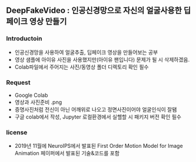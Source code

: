 ## DeepFakeVideo : 인공신경망으로 자신의 얼굴사용한 딥페이크 영상 만들기

### Introductoin
- 인공신경망을 사용하여 얼굴추출, 딥페이크 영상을 만들어보는 공부
- 영상 샘플에 아이유 사진을 사용했지만(아이유 팬입니다) 문제가 될 시 삭제하겠음.
- Colab파일에서 주어지는 사진/동영상 폴더 디렉토리 확인 필수

### Request
- Google Colab
- 영상과 사진준비 .png
- 증명사진처럼 전신이 아닌 어깨위로 나오고 정면사진이어야 얼굴인식이 잘됌
- 구글 colab에서 작성, Jupyter 로컬환경에서 실핼할 시 패키지 버전 확인 필수


### license
- 2019년 11월에 NeuroIPS에서 발표된 First Order Motion Model for Image Animation 페이퍼에서 발표된 기술&코드를 포함


